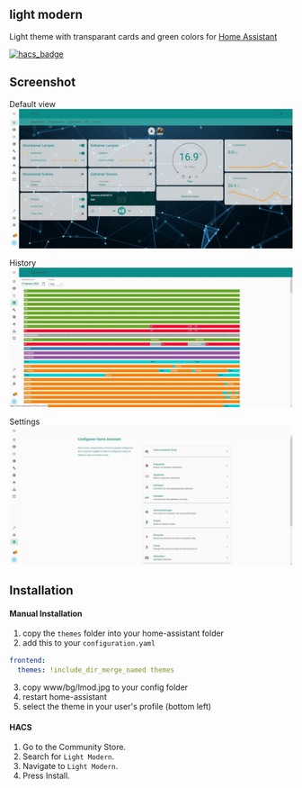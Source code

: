 ## light modern

Light theme with transparant cards and green colors for [Home Assistant](https://www.home-assistant.io)

[![hacs_badge](https://img.shields.io/badge/HACS-Default-orange.svg?style=flat-square)](https://github.com/custom-components/hacs) 

## Screenshot

Default view
![](screenshot/default.JPG)

History 
![](screenshot/history.JPG)

Settings
![](screenshot/settings.JPG)


## Installation

#### Manual Installation
1. copy the `themes` folder into your home-assistant folder
2. add this to your `configuration.yaml`

```yaml
frontend:
  themes: !include_dir_merge_named themes
```
3. copy www/bg/lmod.jpg to your config folder
4. restart home-assistant
5. select the theme in your user's profile (bottom left)

#### HACS

1. Go to the Community Store.
2. Search for `Light Modern`.
3. Navigate to `Light Modern`.
4. Press Install.
